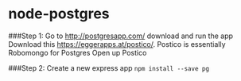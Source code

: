 # node-postgres

###Step 1:
Go to http://postgresapp.com/ download and run the app
Download this https://eggerapps.at/postico/. Postico is essentially Robomongo for Postgres
Open up Postico


###Step 2: 
Create a new express app
```npm install --save pg```


